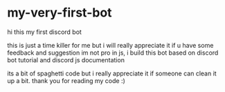 # my-very-first-bot
hi
this my first discord bot

this is just a time killer for me
but i will really appreciate it if u have some feedback and suggestion
im not pro in js, i build this bot based on discord bot tutorial and discord js documentation

its a bit of spaghetti code but i really appreciate it if someone can clean it up a bit.
thank you for reading my code :)
